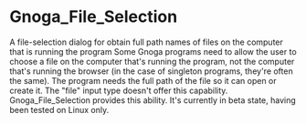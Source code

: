 # Gnoga_File_Selection
A file-selection dialog for obtain full path names of files on the computer that is running the program
Some Gnoga programs need to allow the user to choose a file on the computer that's running the program, not the computer that's running the browser (in the case of singleton programs, they're often the same). The program needs the full path of the file so it can open or create it. The "file" input type doesn't offer this capability.
Gnoga_File_Selection provides this ability. It's currently in beta state, having been tested on Linux only.
